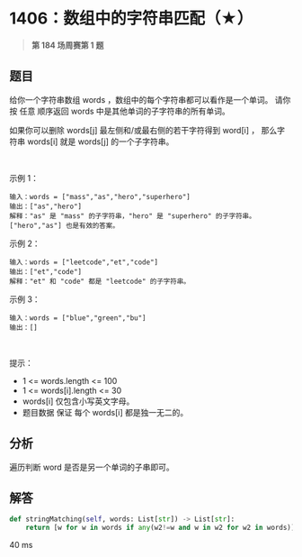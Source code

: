 # 1406：数组中的字符串匹配（★）


> **第 184 场周赛第 1 题**

## 题目

给你一个字符串数组 words ，数组中的每个字符串都可以看作是一个单词。
请你按 任意 顺序返回 words 中是其他单词的子字符串的所有单词。

如果你可以删除 words[j] 最左侧和/或最右侧的若干字符得到 word[i] ，
那么字符串 words[i] 就是 words[j] 的一个子字符串。

 

示例 1：

    输入：words = ["mass","as","hero","superhero"]
    输出：["as","hero"]
    解释："as" 是 "mass" 的子字符串，"hero" 是 "superhero" 的子字符串。
    ["hero","as"] 也是有效的答案。
示例 2：

    输入：words = ["leetcode","et","code"]
    输出：["et","code"]
    解释："et" 和 "code" 都是 "leetcode" 的子字符串。
示例 3：

    输入：words = ["blue","green","bu"]
    输出：[]
 

提示：
- 1 <= words.length <= 100
- 1 <= words[i].length <= 30
- words[i] 仅包含小写英文字母。
- 题目数据 保证 每个 words[i] 都是独一无二的。


## 分析

遍历判断 word 是否是另一个单词的子串即可。

## 解答

```python
def stringMatching(self, words: List[str]) -> List[str]:
    return [w for w in words if any(w2!=w and w in w2 for w2 in words)]
```
40 ms


